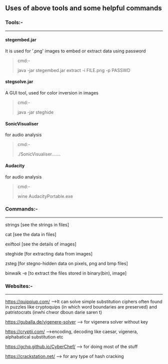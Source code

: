 <h2> Uses of above tools and some helpful commands </h2>



### Tools:-
---

#### stegembed.jar 
It is used for '.png' images to embed or extract data using password
>cmd:- <p> java -jar stegembed.jar extract -i FILE.png -p PASSWD


#### stegsolve.jar 
A GUI tool, used for color inversion in images
>cmd:- <p> java -jar steghide



#### SonicVisualiser
for audio analysis
>cmd:- <p> ./SonicVisualiser.......



#### Audacity
for audio analysis
>cmd:- <p> wine AudacityPortable.exe




### Commands:-
---
strings		[see the strings in files]

cat			[see the data in files]

exiftool	[see the details of images]

steghide	[for extracting data from images]

zsteg 		[for stegno-hidden data on pixels, png and bmp files]

binwalk -e	[to extract the files stored in binary(bin), image]



### Websites:-
---
https://quipqiup.com/			  -->It can solve simple substitution ciphers often found in puzzles like cryptoquips (in which word boundaries are preserved) and patristocrats (inwhi chwor dboun darie saren t)

https://guballa.de/vigenere-solver		--> for vigenera solver without key

https://cryptii.com/		-->encoding, decoding like caesar, vigenera, alphabatical substitution etc

https://gchq.github.io/CyberChef/		--> for doing most of the stuff

https://crackstation.net/		--> for any type of hash cracking




